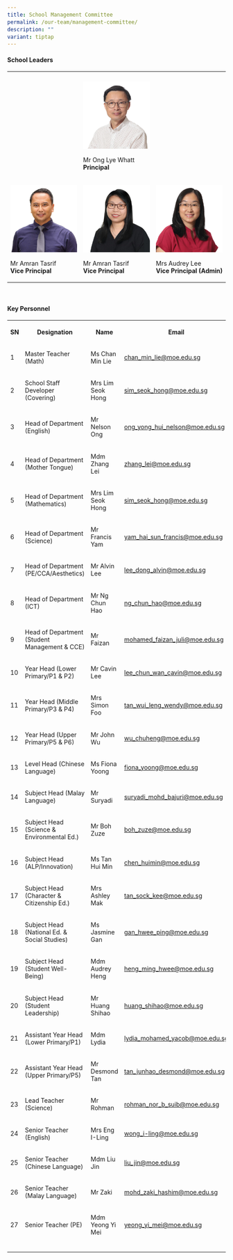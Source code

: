 ```yaml
---
title: School Management Committee
permalink: /our-team/management-committee/
description: ""
variant: tiptap
---
```

<h4>School Leaders</h4><table><tbody><tr><th rowspan="1" colspan="1"><p></p></th><th rowspan="1" colspan="1"><p></p></th><th rowspan="1" colspan="1"><p></p></th></tr><tr><td rowspan="1" colspan="1"><p></p></td><td rowspan="1" colspan="1"><div class="isomer-image-wrapper"><img style="width: 100%" height="auto" width="100%" src="/images/SL/Mr_Ong_Lye_Whatt_Principal.jpg"></div><p>Mr Ong Lye Whatt <br><strong>Principal</strong></p></td><td rowspan="1" colspan="1"><p></p></td></tr><tr><td rowspan="1" colspan="1"><p></p><div class="isomer-image-wrapper"><img style="width: 100%" height="auto" width="100%" src="/images/SL/Mr_Amran_Bin_Tasrif_Vice_Principal_EO.png"></div><p>Mr Amran Tasrif <br><strong>Vice Principal</strong></p></td><td rowspan="1" colspan="1"><p></p><div class="isomer-image-wrapper"><img style="width: 100%" height="auto" width="100%" alt="" src="/images/SL/Ms_Goh_Ai_Ling_VP.jpg"></div><p>Mr Amran Tasrif <br><strong>Vice Principal</strong></p></td><td rowspan="1" colspan="1"><p></p><div class="isomer-image-wrapper"><img style="width: 100%" height="auto" width="100%" src="/images/SL/Mrs_Audrey_Lee_Vice_Principal_(Admin).jpg"></div><p>Mrs Audrey Lee <br><strong>Vice Principal (Admin)</strong></p></td></tr></tbody></table><p><br></p><h4>Key Personnel</h4><table><tbody><tr><th rowspan="1" colspan="1"><p>SN</p></th><th rowspan="1" colspan="1"><p>Designation</p></th><th rowspan="1" colspan="1"><p>Name</p></th><th rowspan="1" colspan="1"><p>Email</p></th></tr><tr><td rowspan="1" colspan="1"><p>1</p></td><td rowspan="1" colspan="1"><p>Master Teacher (Math)</p></td><td rowspan="1" colspan="1"><p>Ms Chan Min Lie</p></td><td rowspan="1" colspan="1"><p><a href="mailto:chan_min_lie@moe.edu.sg" rel="noopener noreferrer nofollow" target="_blank">chan_min_lie@moe.edu.sg</a></p></td></tr><tr><td rowspan="1" colspan="1"><p>2</p></td><td rowspan="1" colspan="1"><p>School Staff Developer (Covering)</p></td><td rowspan="1" colspan="1"><p>Mrs Lim Seok Hong</p></td><td rowspan="1" colspan="1"><p><a href="mailto:sim_seok_hong@moe.edu.sg" rel="noopener noreferrer nofollow" target="_blank">sim_seok_hong@moe.edu.sg</a></p></td></tr><tr><td rowspan="1" colspan="1"><p>3</p></td><td rowspan="1" colspan="1"><p>Head of Department (English)</p></td><td rowspan="1" colspan="1"><p>Mr Nelson Ong</p></td><td rowspan="1" colspan="1"><p><a href="mailto:ong_yong_hui_nelson@moe.edu.sg" rel="noopener noreferrer nofollow" target="_blank">ong_yong_hui_nelson@moe.edu.sg</a></p></td></tr><tr><td rowspan="1" colspan="1"><p>4</p></td><td rowspan="1" colspan="1"><p>Head of Department (Mother Tongue)</p></td><td rowspan="1" colspan="1"><p>Mdm Zhang Lei</p></td><td rowspan="1" colspan="1"><p><a href="mailto:zhang_lei@moe.edu.sg" rel="noopener noreferrer nofollow" target="_blank">zhang_lei@moe.edu.sg</a></p></td></tr><tr><td rowspan="1" colspan="1"><p>5</p></td><td rowspan="1" colspan="1"><p>Head of Department (Mathematics)</p></td><td rowspan="1" colspan="1"><p>Mrs Lim Seok Hong</p></td><td rowspan="1" colspan="1"><p><a href="mailto:sim_seok_hong@moe.edu.sg" rel="noopener noreferrer nofollow" target="_blank">sim_seok_hong@moe.edu.sg</a></p></td></tr><tr><td rowspan="1" colspan="1"><p>6</p></td><td rowspan="1" colspan="1"><p>Head of Department (Science)</p></td><td rowspan="1" colspan="1"><p>Mr Francis Yam</p></td><td rowspan="1" colspan="1"><p><a href="mailto:yam_hai_sun_francis@moe.edu.sg" rel="noopener noreferrer nofollow" target="_blank">yam_hai_sun_francis@moe.edu.sg</a></p></td></tr><tr><td rowspan="1" colspan="1"><p>7</p></td><td rowspan="1" colspan="1"><p>Head of Department (PE/CCA/Aesthetics)</p></td><td rowspan="1" colspan="1"><p>Mr Alvin Lee</p></td><td rowspan="1" colspan="1"><p><a href="mailto:lee_dong_alvin@moe.edu.sg" rel="noopener noreferrer nofollow" target="_blank">lee_dong_alvin@moe.edu.sg</a></p></td></tr><tr><td rowspan="1" colspan="1"><p>8</p></td><td rowspan="1" colspan="1"><p>Head of Department (ICT)</p></td><td rowspan="1" colspan="1"><p>Mr Ng Chun Hao</p></td><td rowspan="1" colspan="1"><p><a href="mailto:ng_chun_hao@moe.edu.sg" rel="noopener noreferrer nofollow" target="_blank">ng_chun_hao@moe.edu.sg</a></p></td></tr><tr><td rowspan="1" colspan="1"><p>9</p></td><td rowspan="1" colspan="1"><p>Head of Department (Student Management &amp; CCE)</p></td><td rowspan="1" colspan="1"><p>Mr Faizan</p></td><td rowspan="1" colspan="1"><p><a href="mailto:mohamed_faizan_juli@moe.edu.sg" rel="noopener noreferrer nofollow" target="_blank">mohamed_faizan_juli@moe.edu.sg</a></p></td></tr><tr><td rowspan="1" colspan="1"><p>10</p></td><td rowspan="1" colspan="1"><p>Year Head (Lower Primary/P1 &amp; P2)</p></td><td rowspan="1" colspan="1"><p>Mr Cavin Lee</p></td><td rowspan="1" colspan="1"><p><a href="mailto:lee_chun_wan_cavin@moe.edu.sg" rel="noopener noreferrer nofollow" target="_blank">lee_chun_wan_cavin@moe.edu.sg</a></p></td></tr><tr><td rowspan="1" colspan="1"><p>11</p></td><td rowspan="1" colspan="1"><p>Year Head (Middle Primary/P3 &amp; P4)</p></td><td rowspan="1" colspan="1"><p>Mrs Simon Foo</p></td><td rowspan="1" colspan="1"><p><a href="mailto:tan_wui_leng_wendy@moe.edu.sg" rel="noopener noreferrer nofollow" target="_blank">tan_wui_leng_wendy@moe.edu.sg</a></p></td></tr><tr><td rowspan="1" colspan="1"><p>12</p></td><td rowspan="1" colspan="1"><p>Year Head (Upper Primary/P5 &amp; P6)</p></td><td rowspan="1" colspan="1"><p>Mr John Wu</p></td><td rowspan="1" colspan="1"><p><a href="mailto:wu_chuheng@moe.edu.sg" rel="noopener noreferrer nofollow" target="_blank">wu_chuheng@moe.edu.sg</a></p></td></tr><tr><td rowspan="1" colspan="1"><p>13</p></td><td rowspan="1" colspan="1"><p>Level Head (Chinese Language)</p></td><td rowspan="1" colspan="1"><p>Ms Fiona Yoong</p></td><td rowspan="1" colspan="1"><p><a href="mailto:fiona_yoong@moe.edu.sg" rel="noopener noreferrer nofollow" target="_blank">fiona_yoong@moe.edu.sg</a></p></td></tr><tr><td rowspan="1" colspan="1"><p>14</p></td><td rowspan="1" colspan="1"><p>Subject Head (Malay Language)</p></td><td rowspan="1" colspan="1"><p>Mr Suryadi</p></td><td rowspan="1" colspan="1"><p><a href="mailto:suryadi_mohd_bajuri@moe.edu.sg" rel="noopener noreferrer nofollow" target="_blank">suryadi_mohd_bajuri@moe.edu.sg</a></p></td></tr><tr><td rowspan="1" colspan="1"><p>15</p></td><td rowspan="1" colspan="1"><p>Subject Head (Science &amp; Environmental Ed.)</p></td><td rowspan="1" colspan="1"><p>Mr Boh Zuze</p></td><td rowspan="1" colspan="1"><p><a href="mailto:boh_zuze@moe.edu.sg" rel="noopener noreferrer nofollow" target="_blank">boh_zuze@moe.edu.sg</a></p></td></tr><tr><td rowspan="1" colspan="1"><p>16</p></td><td rowspan="1" colspan="1"><p>Subject Head (ALP/Innovation)</p></td><td rowspan="1" colspan="1"><p>Ms Tan Hui Min</p></td><td rowspan="1" colspan="1"><p><a href="mailto:chen_huimin@moe.edu.sg" rel="noopener noreferrer nofollow" target="_blank">chen_huimin@moe.edu.sg</a></p></td></tr><tr><td rowspan="1" colspan="1"><p>17</p></td><td rowspan="1" colspan="1"><p>Subject Head (Character &amp; Citizenship Ed.)</p></td><td rowspan="1" colspan="1"><p>Mrs Ashley Mak</p></td><td rowspan="1" colspan="1"><p><a href="mailto:tan_sock_kee@moe.edu.sg" rel="noopener noreferrer nofollow" target="_blank">tan_sock_kee@moe.edu.sg</a></p></td></tr><tr><td rowspan="1" colspan="1"><p>18</p></td><td rowspan="1" colspan="1"><p>Subject Head (National Ed. &amp; Social Studies)</p></td><td rowspan="1" colspan="1"><p>Ms Jasmine Gan</p></td><td rowspan="1" colspan="1"><p><a href="mailto:gan_hwee_ping@moe.edu.sg" rel="noopener noreferrer nofollow" target="_blank">gan_hwee_ping@moe.edu.sg</a></p></td></tr><tr><td rowspan="1" colspan="1"><p>19</p></td><td rowspan="1" colspan="1"><p>Subject Head (Student Well-Being)</p></td><td rowspan="1" colspan="1"><p>Mdm Audrey Heng</p></td><td rowspan="1" colspan="1"><p><a href="mailto:heng_ming_hwee@moe.edu.sg" rel="noopener noreferrer nofollow" target="_blank">heng_ming_hwee@moe.edu.sg</a></p></td></tr><tr><td rowspan="1" colspan="1"><p>20</p></td><td rowspan="1" colspan="1"><p>Subject Head (Student Leadership)</p></td><td rowspan="1" colspan="1"><p>Mr Huang Shihao</p></td><td rowspan="1" colspan="1"><p><a href="mailto:huang_shihao@moe.edu.sg" rel="noopener noreferrer nofollow" target="_blank">huang_shihao@moe.edu.sg</a></p></td></tr><tr><td rowspan="1" colspan="1"><p>21</p></td><td rowspan="1" colspan="1"><p>Assistant Year Head (Lower Primary/P1)</p></td><td rowspan="1" colspan="1"><p>Mdm Lydia</p></td><td rowspan="1" colspan="1"><p><a href="mailto:lydia_mohamed_yacob@moe.edu.sg" rel="noopener noreferrer nofollow" target="_blank">lydia_mohamed_yacob@moe.edu.sg</a></p></td></tr><tr><td rowspan="1" colspan="1"><p>22</p></td><td rowspan="1" colspan="1"><p>Assistant Year Head (Upper Primary/P5)</p></td><td rowspan="1" colspan="1"><p>Mr Desmond Tan</p></td><td rowspan="1" colspan="1"><p><a href="mailto:tan_junhao_desmond@moe.edu.sg" rel="noopener noreferrer nofollow" target="_blank">tan_junhao_desmond@moe.edu.sg</a></p></td></tr><tr><td rowspan="1" colspan="1"><p>23</p></td><td rowspan="1" colspan="1"><p>Lead Teacher (Science)</p></td><td rowspan="1" colspan="1"><p>Mr Rohman</p></td><td rowspan="1" colspan="1"><p><a href="mailto:rohman_nor_b_suib@moe.edu.sg" rel="noopener noreferrer nofollow" target="_blank">rohman_nor_b_suib@moe.edu.sg</a></p></td></tr><tr><td rowspan="1" colspan="1"><p>24</p></td><td rowspan="1" colspan="1"><p>Senior Teacher (English)</p></td><td rowspan="1" colspan="1"><p>Mrs Eng I-Ling</p></td><td rowspan="1" colspan="1"><p><a href="mailto:wong_i-ling@moe.edu.sg" rel="noopener noreferrer nofollow" target="_blank">wong_i-ling@moe.edu.sg</a></p></td></tr><tr><td rowspan="1" colspan="1"><p>25</p></td><td rowspan="1" colspan="1"><p>Senior Teacher (Chinese Language)</p></td><td rowspan="1" colspan="1"><p>Mdm Liu Jin</p></td><td rowspan="1" colspan="1"><p><a href="mailto:liu_jin@moe.edu.sg" rel="noopener noreferrer nofollow" target="_blank">liu_jin@moe.edu.sg</a></p></td></tr><tr><td rowspan="1" colspan="1"><p>26</p></td><td rowspan="1" colspan="1"><p>Senior Teacher (Malay Language)</p></td><td rowspan="1" colspan="1"><p>Mr Zaki</p></td><td rowspan="1" colspan="1"><p><a href="mailto:mohd_zaki_hashim@moe.edu.sg" rel="noopener noreferrer nofollow" target="_blank">mohd_zaki_hashim@moe.edu.sg</a></p></td></tr><tr><td rowspan="1" colspan="1"><p>27</p></td><td rowspan="1" colspan="1"><p>Senior Teacher (PE)</p></td><td rowspan="1" colspan="1"><p>Mdm Yeong Yi Mei</p></td><td rowspan="1" colspan="1"><p><a href="mailto:yeong_yi_mei@moe.edu.sg" rel="noopener noreferrer nofollow" target="_blank">yeong_yi_mei@moe.edu.sg</a></p></td></tr><tr><td rowspan="1" colspan="1"><p></p></td><td rowspan="1" colspan="1"><p></p></td><td rowspan="1" colspan="1"><p></p></td><td rowspan="1" colspan="1"><p></p></td></tr></tbody></table><p></p>